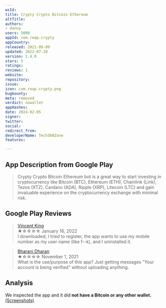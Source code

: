 ```yaml
---
wsId: 
title: Crypty Crypto Bitcoin Ethereum
altTitle: 
authors:
- danny
users: 5000
appId: com.reap.crypty
appCountry: 
released: 2021-09-09
updated: 2022-07-28
version: 1.4.0
stars: 5
ratings: 
reviews: 1
website: 
repository: 
issue: 
icon: com.reap.crypty.png
bugbounty: 
meta: removed
verdict: nowallet
appHashes: 
date: 2024-02-05
signer: 
twitter: 
social: 
redirect_from: 
developerName: Tech360Zone
features: 

---
```


## App Description from Google Play

> Crypty Crypto Bitcoin Ethereum bot is a great way to start investing in cryptocurrency like Bitcoin (BTC), Ethereum (ETH), Chainlink (Link), Tezos (XTZ), Cardano (ADA), Ripple (XRP), Litecoin (LTC) and gain invaluable experience on the cryptocurrency exchange with minimal risk.

## Google Play Reviews 

> [Vincent King](https://play.google.com/store/apps/details?id=com.reap.crypty&gl=us)<br>
  ★☆☆☆☆ January 16, 2022 <br>
       I downloaded, I tried to register, the app wants to use my mobile number as my user name (like f--k), and I uninstalled it.

> [Bharani Dharan](https://play.google.com/store/apps/details?id=com.reap.crypty&gl=us)<br>
  ★☆☆☆☆ November 1, 2021 <br>
       What is the use/purpose of this app? Just getting messages "Your account is being verified" without uploading anything.

## Analysis 

We inspected the app and it did **not have a Bitcoin or any other wallet.**
[(Screenshots)](https://twitter.com/BitcoinWalletz/status/1652279755700572161)
